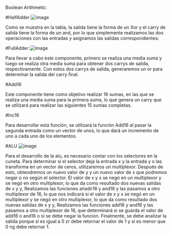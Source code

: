 Boolean Arithmetic:

#HalfAdder
![image](https://github.com/user-attachments/assets/ecdda16c-173d-4d51-bfe9-ce6a15117dac)

Como se muestra en la tabla, la salida tiene la forma de un Xor y el carry de salida tiene la forma de un and, por lo que simplemente realizamos las dos operaciones con las entradas y asignamos las salidas correspondientes:

#FullAdder
![image](https://github.com/user-attachments/assets/7db09eb4-849f-4dff-8abf-9d5f616fd505)

Para llevar a cabo este componente, primero se realiza una media suma y luego se realiza otra media suma para obtener dos carrys de salida, respectivamente. Con estos dos carrys de salida, generaremos un or para determinar la salida del carry final.

#Add16

Este componente tiene como objetivo realizar 16 sumas, en las que se realiza una media suma para la primera suma, lo que genera un carry que se utilizará para realizar las siguientes 15 sumas completas.

#Inc16

Para desarrollar esta función, se utilizará la función Add16 al pasar la segunda entrada como un vector de unos, lo que dará un incremento de uno a cada uno de los elementos.

#ALU
![image](https://github.com/user-attachments/assets/5305553e-ecf5-4ea9-a6af-c91c2c32367b)

Para el desarrollo de la alu, es necesario contar con los selectores en la cuneta. Para determinar si el selector deja la entrada x y la entrada y o las transforma en un vector de ceros, utilizaremos un multiplexor. Después de esto, obtendremos un nuevo valor de y y un nuevo valor de x que podremos negar o no según el selector. El valor de x y x se negó en un multiplexor y se negó en otro multiplexor, lo que da como resultado dos nuevas salidas de x y y, Realizamos las funciones añadir16 y and16 y las pasamos a otro multiplexor de 16, lo que nos indicará si el valor de x y x se negó en un multiplexor y se negó en otro multiplexor, lo que da como resultado dos nuevas salidas de x y y, Realizamos las funciones add16 y and16 y las pasamos a otro multiplexor de 16, que determinará si se guarda el valor de add16 o and16 o si se debe negar la funcion. Finalmente, se debe analizar la salida porque si es igual a 0 zr debe retornar el valor de 1 y si es menor que 0 ng debe retornar 1.





